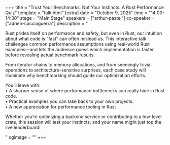 +++
title = "Trust Your Benchmarks, Not Your Instincts: A Rust Performance Quiz"
template = "talk.html"
[extra]
  date = "October 9, 2025"
  time = "14:00-14:30"
  stage = "Main Stage"
  speakers = ["arthur-pastel"]
  co-speaker = ["adrien-cacciaguerra"]
  description = "<p>Rust prides itself on performance and safety, but even in Rust, our intuition about what code is “fast” can often mislead us. This interactive talk challenges common performance assumptions using real-world Rust examples—and lets the audience guess which implementation is faster before revealing actual benchmark results.</p><p>From iterator chains to memory allocations, and from seemingly trivial operations to architecture-sensitive surprises, each case study will illuminate why benchmarking should guide our optimization efforts.</p><p>You’ll leave with:<br/>• A sharper sense of where performance bottlenecks can really hide in Rust code.<br/>• Practical examples you can take back to your own projects.<br/>• A new appreciation for performance tooling in Rust</p><p>Whether you’re optimizing a backend service or contributing to a low-level crate, this session will test your instincts, and your name might just top the live leaderboard!</p>"
  ogimage = ""
+++
